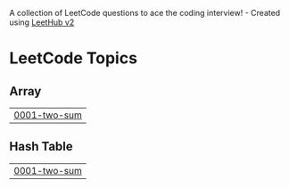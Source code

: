 A collection of LeetCode questions to ace the coding interview! - Created using [LeetHub v2](https://github.com/arunbhardwaj/LeetHub-2.0)
<!---LeetCode Topics Start-->
# LeetCode Topics
## Array
|  |
| ------- |
| [0001-two-sum](https://github.com/thebiggun/DSA/tree/master/0001-two-sum) |
## Hash Table
|  |
| ------- |
| [0001-two-sum](https://github.com/thebiggun/DSA/tree/master/0001-two-sum) |
<!---LeetCode Topics End-->